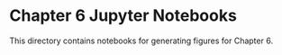 # Chapter 6 Jupyter Notebooks

This directory contains notebooks for generating figures for Chapter 6.